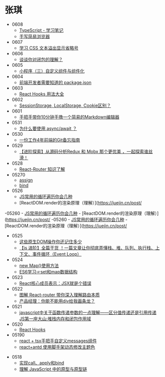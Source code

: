 # 张琪
- 0608
    - [TypeScript - 学习笔记](https://juejin.cn/post/6969457470783619103 )
    - [手写简易浏览器](https://juejin.cn/post/6969575610108772359)
- 0607
    - [学习 CSS 文本溢出显示省略号](https://juejin.cn/post/6970307196068315150)
- 0606
    - [谈谈你对闭包的理解？](https://juejin.cn/post/6969835249920376846)
- 0605
    - [小程序（三）自定义组件与组件化](https://juejin.cn/post/6970278790375161870)
- 0604
    - [前端开发者需要知道的 package.json](https://juejin.cn/post/6969454249411837965)
- 0603
    - [React Hooks 用法大全](https://www.cnblogs.com/owenma/p/12035619.html)
- 0602
    - [SessionStorage, LocalStorage, Cookie区别？](https://juejin.cn/post/6969080485725077511)
- 0601
    - [手把手带你10分钟手撸一个简易的Markdown编辑器](https://juejin.cn/post/6968632189894262791)
- 0531 
    - [为什么要使用 async/await ？](https://juejin.cn/post/6967000766032658440)
- 0530
    - [一份工作4年前端的Git备忘指南](https://juejin.cn/post/6967634683811069982)
- 0529
    - [【进阶探索】从源码分析Redux 和 Mobx 那个更优美 ，一起探索谁丝滑！](https://juejin.cn/post/6968028239386116109)
- 0528
    - [React-Router 知识了解](https://juejin.cn/post/6966242922278682632)
- 05270
    - [assign](https://www.lodashjs.com/docs/lodash.assign)
    - [bind](https://www.lodashjs.com/docs/lodash.bind)
- 0526
    - [JS常用的循环遍历你会几种](https://juejin.cn/post/6966390357005172773)
    - [ReactDOM.render的渲染原理（理解）](https://juejin.cn/post/

-05260
    - [JS常用的循环遍历你会几种](https://juejin.cn/post/6966390357005172773)
    - [ReactDOM.render的渲染原理（理解）](https://juejin.cn/post/
-05260
    - [JS常用的循环遍历你会几种](https://juejin.cn/post/6966390357005172773)
    - [ReactDOM.render的渲染原理（理解）](https://juejin.cn/post/
- 0525
    - [这些原生DOM操作你还记住多少](https://juejin.cn/post/6966062224892756005)
    - [【js 进阶】全篇干货 ！一篇文章让你彻底弄懂栈、堆、队列、执行栈、上下文、事件循环（Event Loop）](https://juejin.cn/post/6966158666030383118)
- 0524
    - [new Map()使用方法](https://www.jianshu.com/p/c9a55b591948)
    - [ES6学习☞set和map数据结构](https://www.jianshu.com/p/9be458a73e05)
- 0523 
    - [React核心成员表示：JSX就是个错误](https://juejin.cn/post/6965303670154100773)
- 0522 
    - [图解 React-router 带你深入理解路由本质](https://juejin.cn/post/6965419095860707341)
    - [产品经理：你能不能用div给我画条龙？](https://juejin.cn/post/6963476650356916254)
- 0521
    - [javascript中关于函数传递参数的一点理解——区分值传递还是引用传递](https://juejin.cn/post/6964687516876144654)
    [JS第一座大山:堆栈内存和闭包作用域](https://juejin.cn/post/6964635223531192333)
- 0520
    - [React Hooks](https://juejin.cn/post/6964216741425594382)
- 05190
    - [react + tsx手把手自定义messages组件](https://juejin.cn/post/6963824048388177933)
    - [react+antd 使用脚手架动态修改主题色](https://juejin.cn/post/6963599049442197540)
+ 0518
    + [实现call、apply和bind](https://juejin.cn/post/6963101823704481805)
    + [理解 JavaScript 中的原型与原型链](https://juejin.cn/post/6963493064740454414)

